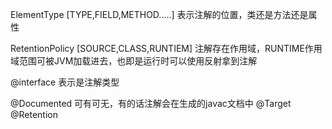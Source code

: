 
ElementType [TYPE,FIELD,METHOD.....] 表示注解的位置，类还是方法还是属性

RetentionPolicy [SOURCE,CLASS,RUNTIEM] 注解存在作用域，RUNTIME作用域范围可被JVM加载进去，也即是运行时可以使用反射拿到注解

@interface 表示是注解类型

@Documented 可有可无，有的话注解会在生成的javac文档中
@Target
@Retention